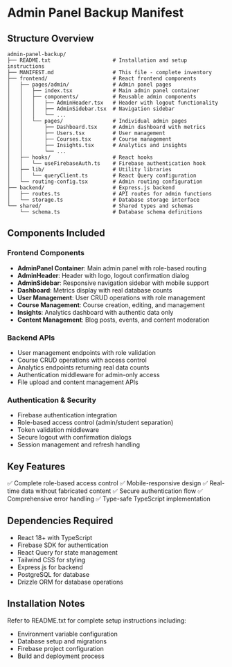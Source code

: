# Admin Panel Backup Manifest

## Structure Overview

```
admin-panel-backup/
├── README.txt                    # Installation and setup instructions
├── MANIFEST.md                   # This file - complete inventory
├── frontend/                     # React frontend components
│   ├── pages/admin/              # Admin panel pages
│   │   ├── index.tsx             # Main admin panel container
│   │   ├── components/           # Reusable admin components
│   │   │   ├── AdminHeader.tsx   # Header with logout functionality
│   │   │   ├── AdminSidebar.tsx  # Navigation sidebar
│   │   │   └── ...
│   │   └── pages/                # Individual admin pages
│   │       ├── Dashboard.tsx     # Admin dashboard with metrics
│   │       ├── Users.tsx         # User management
│   │       ├── Courses.tsx       # Course management
│   │       ├── Insights.tsx      # Analytics and insights
│   │       └── ...
│   ├── hooks/                    # React hooks
│   │   └── useFirebaseAuth.ts    # Firebase authentication hook
│   ├── lib/                      # Utility libraries
│   │   └── queryClient.ts        # React Query configuration
│   └── routing-config.tsx        # Admin routing configuration
├── backend/                      # Express.js backend
│   ├── routes.ts                 # API routes for admin functions
│   └── storage.ts                # Database storage interface
└── shared/                       # Shared types and schemas
    └── schema.ts                 # Database schema definitions
```

## Components Included

### Frontend Components
- **AdminPanel Container**: Main admin panel with role-based routing
- **AdminHeader**: Header with logo, logout confirmation dialog
- **AdminSidebar**: Responsive navigation sidebar with mobile support
- **Dashboard**: Metrics display with real database counts
- **User Management**: User CRUD operations with role management
- **Course Management**: Course creation, editing, and management
- **Insights**: Analytics dashboard with authentic data only
- **Content Management**: Blog posts, events, and content moderation

### Backend APIs
- User management endpoints with role validation
- Course CRUD operations with access control
- Analytics endpoints returning real data counts
- Authentication middleware for admin-only access
- File upload and content management APIs

### Authentication & Security
- Firebase authentication integration
- Role-based access control (admin/student separation)
- Token validation middleware
- Secure logout with confirmation dialogs
- Session management and refresh handling

## Key Features
✅ Complete role-based access control
✅ Mobile-responsive design
✅ Real-time data without fabricated content
✅ Secure authentication flow
✅ Comprehensive error handling
✅ Type-safe TypeScript implementation

## Dependencies Required
- React 18+ with TypeScript
- Firebase SDK for authentication
- React Query for state management
- Tailwind CSS for styling
- Express.js for backend
- PostgreSQL for database
- Drizzle ORM for database operations

## Installation Notes
Refer to README.txt for complete setup instructions including:
- Environment variable configuration
- Database setup and migrations
- Firebase project configuration
- Build and deployment process